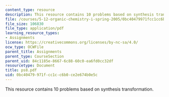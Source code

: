 ```yaml
---
content_type: resource
description: This resource contains 10 problems based on synthesis transformation.
file: /courses/5-12-organic-chemistry-i-spring-2005/0bc40479971fcc1cc6b0ce2e674b0e5c_ps8.pdf
file_size: 106830
file_type: application/pdf
learning_resource_types:
- Assignments
license: https://creativecommons.org/licenses/by-nc-sa/4.0/
ocw_type: OCWFile
parent_title: Assignments
parent_type: CourseSection
parent_uid: 84c1185e-8667-6c88-60c0-ea6fd0cc32df
resourcetype: Document
title: ps8.pdf
uid: 0bc40479-971f-cc1c-c6b0-ce2e674b0e5c
---
```

This resource contains 10 problems based on synthesis transformation.